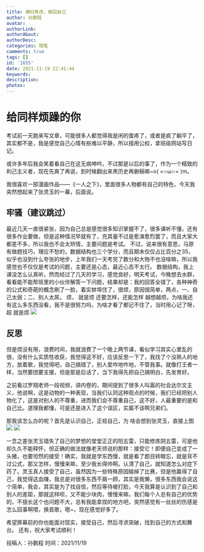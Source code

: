 ```yaml
---
title: 横扫焦虑，做回自己
author: 孙鹏程
avatar: 
authorLink: 
authorAbout: 
authorDesc: 
categories: 随笔
comments: true
tags: []
id: '1655'
date: 2021-11-19 22:41:44
keywords:
description:
photos:
---
```


# 给同样烦躁的你

考试前一天跑来写文章，可能很多人都觉得我是闲的蛋疼了，或者是疯了躺平了，其实都不是，我是感觉自己心情有些难以平静，所以擅用公权，拿班级网站写日记。

或许多年后我会笑着看自己在这无病呻吟，不过那是以后的事了，作为一个精致的利己主义者，现在先爽了再说，到时候翻出来黑历史再删稿嘛~o( =∩ω∩= )m。

我很喜欢一部漫画作品——《一人之下》，里面很多人物都有自己的特色，今天我突然想起来了张灵玉的一幕，后面说。

## 牢骚（建议跳过）

最近几天一直很紧张，因为自己总是感觉很多知识掌握不了，很多课听不懂，还有很多作业要做，但是这种情况早就有了，充其量不过是愈演愈烈罢了，而且大家大都差不多，所以我也不会太矫情，主要问题是考试。 不过，说来很有意思，马原有做题技巧，理应不愁的，数据结构也三个学分，而且期末仅仅占比百分之35，似乎也没到什么夸张的地步，上年我们一天考完了数分和大物不也没啥嘛，所以我感觉也不仅仅是考试的问题，主要还是心态，最近心态不太行。 数据结构，我上课没怎么认真听，然而经过了几天的学习，感觉良好，明天考试，今晚想去水群，看看能不能帮班里的小伙伴解答一下问题，结果却是：我的回答全错了，各种神奇的公式和奇葩的概念刷了一脸，着实蚌埠住了，很烦，原因很简单，两点，一、自己太弱；二、别人太屌。 烦， 就是烦 还要怎样，还能怎样 越想越烦，为啥我还有这么多东西没看，我不是很努力吗，为啥才看了都记不住了，当时用心记了呀， 超 就是烦 ![](https://cdn.jsdelivr.net/gh/aiupc/drawingbed/img/1637331574348-189x300.jpg)

## 反思

但是烦没有用，浪费时间，我就浪费了一个晚上两节课，看似学习其实心里乱的很，没有什么实质性收获，我觉得这不好，应该反思一下了，我找了个没熟人的地方，放着歌，我觉得吧，自己搞错了，别人爱咋地咋地，不管我事。就像打王者一样，当然要团要支援，但是那是后话了，当下我得先把自己搞明白，先发育好。

之前看过罗翔老师一段视频，讲内卷的，期间提到了很多人叫嚣的社会达尔文主义，他说啊，这是动物的一种表现，当我们认同这种观点的时候，我们已经把别人物化了，这是对别人的不尊重，进而我们会不尊重自己，这不好，人最重要的是和自己比。道理我都懂，可是还是进入了这个误区，实属不该啊兄弟们。

那我该怎么办的呢？首先是认识自己，正视自己，为 啥会想到张灵玉，直接上图 ![](https://cdn.jsdelivr.net/gh/aiupc/drawingbed/img/1637331427229-189x300.jpg) ![](https://cdn.jsdelivr.net/gh/aiupc/drawingbed/img/1637331418677-189x300.jpg)

一念之差张灵玉错失了自己的梦想的堂堂正正的阳五雷，只能修炼阴五雷，可是他却久久不能释怀，但正确的做法就像老天师说的那样：接受它！即便自己变成了一头猪，也要坦然的接受！确实，我就是学东西慢，就是看了题目转眼忘，就是背不过公式，那又怎样，慢慢来嘛，至少我长得帅啊。认清了自己，就知道怎么对症下药了。灵玉真人接受了自己，虽然因为一些特殊原因输掉了比赛，但是他赢得了自己，我觉得这血赚，我总是对很多东西不屑一顾，其实是我懒，很多东西我会说这个简单，我会，其实是为了找自信，然后等待被打脸，今天我算是认识到了自己和别人的差距，那就这样呗，又不能少块肉，慢慢来嘛，我们每个人总有自己的优势的，不擅长这个也问题不大，总有我能拿捏的地方吧，突然感觉有一丝丝的伤感是怎么回事啊喂，换首歌，嗯~，现在感觉好多了。

希望屏幕前的你也能面对现实，接受自己，然后寻求突破，找到自己的方式和舞台。 还有，祝大家考试顺利！

投稿人：孙鹏程 时间：2021/11/19